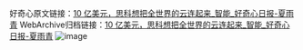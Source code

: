 好奇心原文链接：[10 亿美元，思科想把全世界的云连起来_智能_好奇心日报-夏雨青](https://www.qdaily.com/articles/2666.html)
WebArchive归档链接：[10 亿美元，思科想把全世界的云连起来_智能_好奇心日报-夏雨青](http://web.archive.org/web/20190623151327/https://www.qdaily.com/articles/2666.html)
![image](http://ww3.sinaimg.cn/large/007d5XDply1g3v6eftn11j30u02t67wh)
